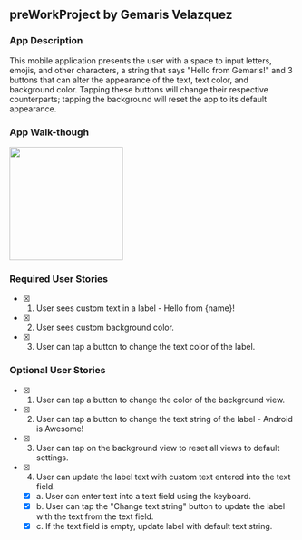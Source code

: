 ## preWorkProject by Gemaris Velazquez

### App Description
This mobile application presents the user with a space to input letters, emojis, and other characters, a string that says "Hello from Gemaris!" and 3 buttons that can alter the appearance of the text, text color, and background color. Tapping these buttons will change their respective counterparts; tapping the background will reset the app to its default appearance.

### App Walk-though
<img src="https://imgur.com/a/vfwD9Yw" width=200><br>

### Required User Stories
- [x] 1. User sees custom text in a label - Hello from {name}!
- [x] 2. User sees custom background color.
- [x] 3. User can tap a button to change the text color of the label.

### Optional User Stories
- [x] 1. User can tap a button to change the color of the background view.  
- [x] 2. User can tap a button to change the text string of the label - Android is Awesome!  
- [x] 3. User can tap on the background view to reset all views to default settings.  
- [x] 4. User can update the label text with custom text entered into the text field.  
   - [x] a. User can enter text into a text field using the keyboard.  
   - [x] b. User can tap the "Change text string" button to update the label with the text from the text field.  
   - [x] c. If the text field is empty, update label with default text string.  

